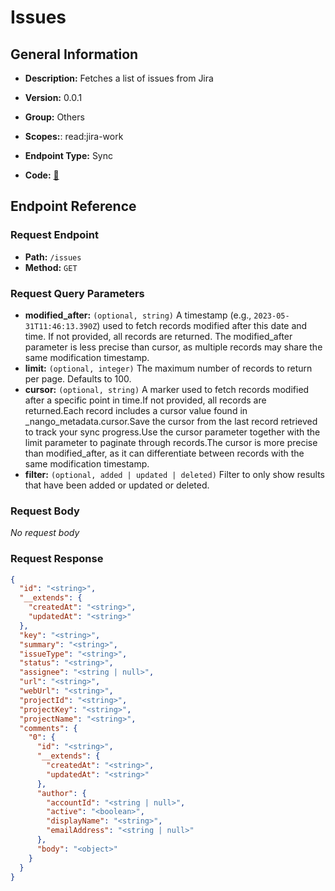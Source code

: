 # Issues

## General Information

- **Description:** Fetches a list of issues from Jira

- **Version:** 0.0.1
- **Group:** Others
- **Scopes:**: read:jira-work
- **Endpoint Type:** Sync
- **Code:** [🔗](https://github.com/NangoHQ/integration-templates/tree/main/integrations/jira/syncs/issues.ts)

## Endpoint Reference

### Request Endpoint

- **Path:** `/issues`
- **Method:** `GET`

### Request Query Parameters

- **modified_after:** `(optional, string)` A timestamp (e.g., `2023-05-31T11:46:13.390Z`) used to fetch records modified after this date and time. If not provided, all records are returned. The modified_after parameter is less precise than cursor, as multiple records may share the same modification timestamp.
- **limit:** `(optional, integer)` The maximum number of records to return per page. Defaults to 100.
- **cursor:** `(optional, string)` A marker used to fetch records modified after a specific point in time.If not provided, all records are returned.Each record includes a cursor value found in _nango_metadata.cursor.Save the cursor from the last record retrieved to track your sync progress.Use the cursor parameter together with the limit parameter to paginate through records.The cursor is more precise than modified_after, as it can differentiate between records with the same modification timestamp.
- **filter:** `(optional, added | updated | deleted)` Filter to only show results that have been added or updated or deleted.

### Request Body

_No request body_

### Request Response

```json
{
  "id": "<string>",
  "__extends": {
    "createdAt": "<string>",
    "updatedAt": "<string>"
  },
  "key": "<string>",
  "summary": "<string>",
  "issueType": "<string>",
  "status": "<string>",
  "assignee": "<string | null>",
  "url": "<string>",
  "webUrl": "<string>",
  "projectId": "<string>",
  "projectKey": "<string>",
  "projectName": "<string>",
  "comments": {
    "0": {
      "id": "<string>",
      "__extends": {
        "createdAt": "<string>",
        "updatedAt": "<string>"
      },
      "author": {
        "accountId": "<string | null>",
        "active": "<boolean>",
        "displayName": "<string>",
        "emailAddress": "<string | null>"
      },
      "body": "<object>"
    }
  }
}
```
